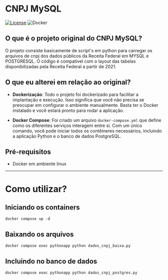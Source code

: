 # CNPJ MySQL

[![License](https://img.shields.io/badge/license-MIT-green.svg)](https://opensource.org/licenses/MIT)
![Docker](https://img.shields.io/badge/-Docker-2496ED?logo=docker&logoColor=white)

## O que é o projeto original do CNPJ MySQL?

O projeto consiste basicamente de script's em python para carregar os arquivos de cnpj dos dados públicos da Receita Federal em MYSQL e POSTGRESQL. 
O código é compatível com o layout das tabelas disponibilizadas pela Receita Federal a partir de 2021.

## O que eu alterei em relação ao original?

- **Dockerização**: Todo o projeto foi dockerizado para facilitar a implantação e execução. Isso significa que você não precisa se preocupar em configurar o ambiente manualmente. Basta ter o Docker instalado e você estará pronto para rodar a aplicação.

- **Docker Compose**: Foi criado um arquivo `docker-compose.yml` que define como os diferentes serviços interagem entre si. Com um único comando, você pode iniciar todos os contêineres necessários, incluindo a aplicação Python e o banco de dados PostgreSQL.

## Pré-requisitos

- Docker em ambiente linux

---

# Como utilizar?

## Iniciando os containers
```docker compose up -d```

## Baixando os arquivos
```docker compose exec pythonapp python dados_cnpj_baixa.py```

## Incluindo no banco de dados
```docker compose exec pythonapp python dados_cnpj_postgres.py```
